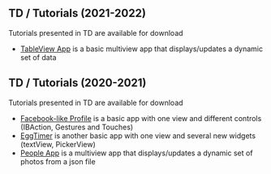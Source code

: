 ## TD / Tutorials (2021-2022)

Tutorials presented in TD are available for download

* [TableView App](2021-2022/01-Tableview) is a basic multiview app that displays/updates a dynamic set of data   

## TD / Tutorials (2020-2021)

Tutorials presented in TD are available for download

* [Facebook-like Profile](2020-2021/01-Facebook) is a basic app with one view and different controls (IBAction, Gestures and Touches)
* [EggTimer](2020-2021/02-EggTimer) is another basic app with one view and several new widgets (textView, PickerView)
* [People App](2020-2021/03-People) is a multiview app that displays/updates a dynamic set of photos from a json file   
